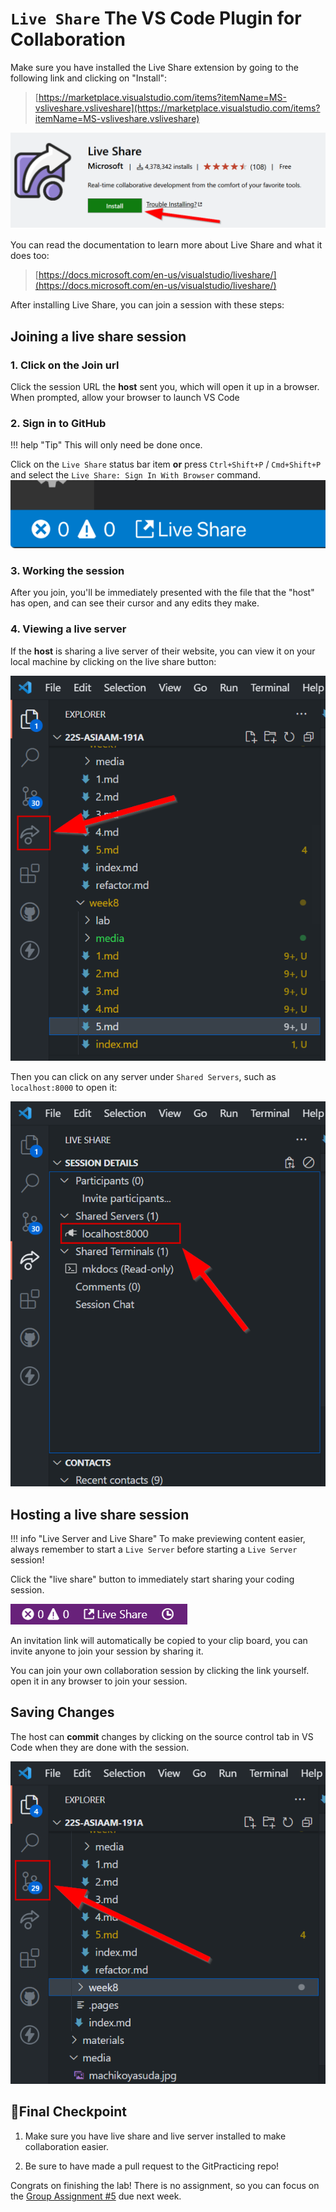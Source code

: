# `Live Share` The VS Code Plugin for Collaboration

Make sure you have installed the Live Share extension by going to the following link and clicking on "Install": 

>[https://marketplace.visualstudio.com/items?itemName=MS-vsliveshare.vsliveshare](https://marketplace.visualstudio.com/items?itemName=MS-vsliveshare.vsliveshare)

![./media/live_share_install.png](./media/live_share_install.png)

You can read the documentation to learn more about Live Share and what it does too:

>[https://docs.microsoft.com/en-us/visualstudio/liveshare/](https://docs.microsoft.com/en-us/visualstudio/liveshare/)


After installing Live Share, you can join a session with these steps:

## Joining a live share session

### 1. Click on the Join url

Click the session URL the **host** sent you, which will open it up in a browser. When prompted, allow your browser to launch VS Code

### 2. Sign in to GitHub

!!! help "Tip"
    This will only need be done once.

Click on the `Live Share` status bar item **or** press `Ctrl+Shift+P` / `Cmd+Shift+P` and select the `Live Share: Sign In With Browser` command.
![](media/vscode-sign-in-button.png)

### 3. Working the session

After you join, you'll be immediately presented with the file that the "host" has open, and can see their cursor and any edits they make.

### 4. Viewing a live server

If the **host** is sharing a live server of their website, you can view it on your local machine by clicking on the live share button:

![](media/livesharebutton.png)

Then you can click on any server under `Shared Servers`, such as `localhost:8000` to open it: 

![](media/liveshareserver.png)

## Hosting a live share session

!!! info "Live Server and Live Share"
    To make previewing content easier, always remember to start a `Live Server` before starting a `Live Server` session!


Click the "live share" button to immediately start sharing your coding session.

![./media/vscode-share-button-new.png](./media/vscode-share-button-new.png)

An invitation link will automatically be copied to your clip board, you can invite anyone to join your session by sharing it. 

You can join your own collaboration session by clicking the link yourself. open it in any browser to join your session.

## Saving Changes

The host can **commit** changes by clicking on the source control tab in VS Code when they are done with the session.

![](./media/commitchanges.png)

## 🏁Final Checkpoint

1. Make sure you have live share and live server installed to make collaboration easier.

2. Be sure to have made a pull request to the GitPracticing repo!

Congrats on finishing the lab! There is no assignment, so you can focus on the [Group Assignment #5](../../assignments/week7/group_assignment.md) due next week.